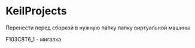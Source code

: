 # KeilProjects
Перенести перед сборкой в нужную папку папку виртуальной машины

F103C8T6_1  - мигалка
